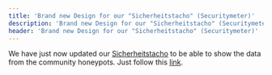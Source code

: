 ```yaml
---
title: 'Brand new Design for our "Sicherheitstacho" (Securitymeter)'
description: 'Brand new Design for our "Sicherheitstacho" (Securitymeter)'
header: 'Brand new Design for our "Sicherheitstacho" (Securitymeter)'
---
```


We have just now updated our [Sicherheitstacho](http://www.sicherheitstacho.eu) to be able to show the data
from the community honeypots. Just follow this [link](http://sicherheitstacho.eu/?peers=communityPeers).
